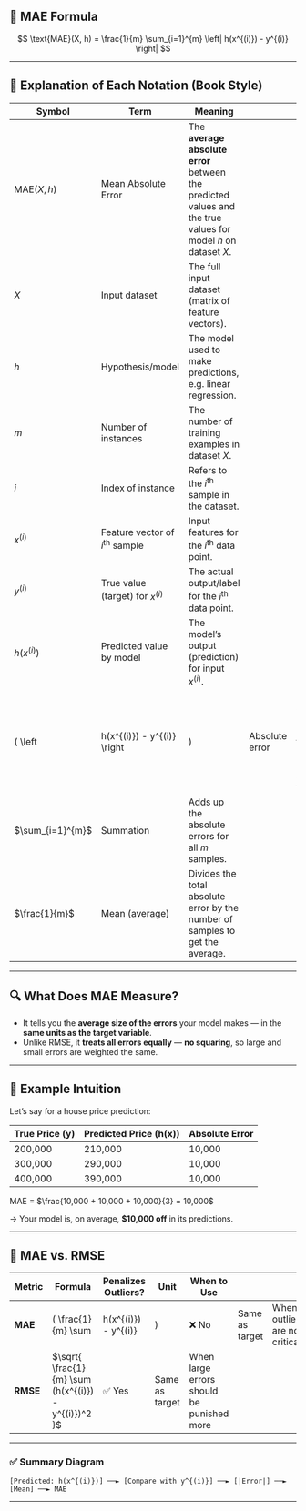 

## 📘 **MAE Formula**

$$
\text{MAE}(X, h) = \frac{1}{m} \sum_{i=1}^{m} \left| h(x^{(i)}) - y^{(i)} \right|
$$

---

## 🧠 **Explanation of Each Notation (Book Style)**

| Symbol             | Term                                   | Meaning                                                                                                       |                |                                                                 |
| ------------------ | -------------------------------------- | ------------------------------------------------------------------------------------------------------------- | -------------- | --------------------------------------------------------------- |
| $\text{MAE}(X, h)$ | Mean Absolute Error                    | The **average absolute error** between the predicted values and the true values for model $h$ on dataset $X$. |                |                                                                 |
| $X$                | Input dataset                          | The full input dataset (matrix of feature vectors).                                                           |                |                                                                 |
| $h$                | Hypothesis/model                       | The model used to make predictions, e.g. linear regression.                                                   |                |                                                                 |
| $m$                | Number of instances                    | The number of training examples in dataset $X$.                                                               |                |                                                                 |
| $i$                | Index of instance                      | Refers to the $i^\text{th}$ sample in the dataset.                                                            |                |                                                                 |
| $x^{(i)}$          | Feature vector of $i^\text{th}$ sample | Input features for the $i^\text{th}$ data point.                                                              |                |                                                                 |
| $y^{(i)}$          | True value (target) for $x^{(i)}$      | The actual output/label for the $i^\text{th}$ data point.                                                     |                |                                                                 |
| $h(x^{(i)})$       | Predicted value by model               | The model’s output (prediction) for input $x^{(i)}$.                                                          |                |                                                                 |
| ( \left            | h(x^{(i)}) - y^{(i)} \right            | )                                                                                                             | Absolute error | The absolute difference between the predicted and actual value. |
| $\sum_{i=1}^{m}$   | Summation                              | Adds up the absolute errors for all $m$ samples.                                                              |                |                                                                 |
| $\frac{1}{m}$      | Mean (average)                         | Divides the total absolute error by the number of samples to get the average.                                 |                |                                                                 |

---

## 🔍 **What Does MAE Measure?**

* It tells you the **average size of the errors** your model makes — in the **same units as the target variable**.
* Unlike RMSE, it **treats all errors equally** — **no squaring**, so large and small errors are weighted the same.

---

## 🧮 **Example Intuition**

Let’s say for a house price prediction:

| True Price (y) | Predicted Price (h(x)) | Absolute Error |
| -------------- | ---------------------- | -------------- |
| 200,000        | 210,000                | 10,000         |
| 300,000        | 290,000                | 10,000         |
| 400,000        | 390,000                | 10,000         |

MAE = $\frac{10,000 + 10,000 + 10,000}{3} = 10,000$

→ Your model is, on average, **\$10,000 off** in its predictions.

---

## 🧠 MAE vs. RMSE

| Metric   | Formula                                              | Penalizes Outliers?  | Unit           | When to Use                               |                |                                |
| -------- | ---------------------------------------------------- | -------------------- | -------------- | ----------------------------------------- | -------------- | ------------------------------ |
| **MAE**  | ( \frac{1}{m} \sum                                   | h(x^{(i)}) - y^{(i)} | )              | ❌ No                                      | Same as target | When outliers are not critical |
| **RMSE** | $\sqrt{ \frac{1}{m} \sum (h(x^{(i)}) - y^{(i)})^2 }$ | ✅ Yes                | Same as target | When large errors should be punished more |                |                                |

---

### ✅ Summary Diagram

```
[Predicted: h(x^{(i)})] ──► [Compare with y^{(i)}] ──► [|Error|] ──► [Mean] ──► MAE
```

---

